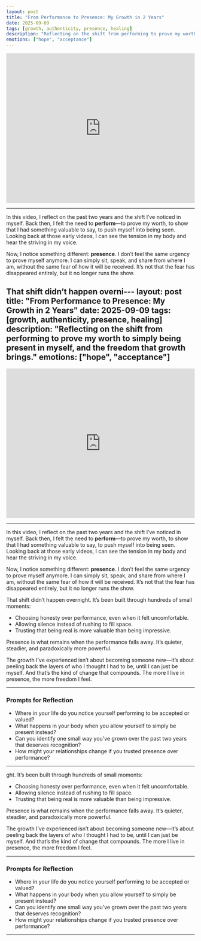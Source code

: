 ```yaml
---
layout: post
title: "From Performance to Presence: My Growth in 2 Years"
date: 2025-09-09
tags: [growth, authenticity, presence, healing]
description: "Reflecting on the shift from performing to prove my worth to simply being present in myself, and the freedom that growth brings."
emotions: ["hope", "acceptance"]
---
```


<iframe width="100%" height="400" src="https://www.youtube.com/embed/osp2tq-fOaQ" title="From Performance to Presence: My Growth in 2 Years" frameborder="0" allowfullscreen></iframe>

---

In this video, I reflect on the past two years and the shift I’ve noticed in myself. Back then, I felt the need to **perform**—to prove my worth, to show that I had something valuable to say, to push myself into being seen. Looking back at those early videos, I can see the tension in my body and hear the striving in my voice.  

Now, I notice something different: **presence**. I don’t feel the same urgency to prove myself anymore. I can simply sit, speak, and share from where I am, without the same fear of how it will be received. It’s not that the fear has disappeared entirely, but it no longer runs the show.  

That shift didn’t happen overni---
layout: post
title: "From Performance to Presence: My Growth in 2 Years"
date: 2025-09-09
tags: [growth, authenticity, presence, healing]
description: "Reflecting on the shift from performing to prove my worth to simply being present in myself, and the freedom that growth brings."
emotions: ["hope", "acceptance"]
---

<iframe width="100%" height="400" src="https://www.youtube.com/embed/osp2tq-fOaQ" title="From Performance to Presence: My Growth in 2 Years" frameborder="0" allowfullscreen></iframe>

---

In this video, I reflect on the past two years and the shift I’ve noticed in myself. Back then, I felt the need to **perform**—to prove my worth, to show that I had something valuable to say, to push myself into being seen. Looking back at those early videos, I can see the tension in my body and hear the striving in my voice.  

Now, I notice something different: **presence**. I don’t feel the same urgency to prove myself anymore. I can simply sit, speak, and share from where I am, without the same fear of how it will be received. It’s not that the fear has disappeared entirely, but it no longer runs the show.  

That shift didn’t happen overnight. It’s been built through hundreds of small moments:  
- Choosing honesty over performance, even when it felt uncomfortable.  
- Allowing silence instead of rushing to fill space.  
- Trusting that being real is more valuable than being impressive.  

Presence is what remains when the performance falls away. It’s quieter, steadier, and paradoxically more powerful.  

The growth I’ve experienced isn’t about becoming someone new—it’s about peeling back the layers of who I thought I had to be, until I can just be myself. And that’s the kind of change that compounds. The more I live in presence, the more freedom I feel.  

---

### Prompts for Reflection
- Where in your life do you notice yourself performing to be accepted or valued?  
- What happens in your body when you allow yourself to simply be present instead?  
- Can you identify one small way you’ve grown over the past two years that deserves recognition?  
- How might your relationships change if you trusted presence over performance?  

---
ght. It’s been built through hundreds of small moments:  
- Choosing honesty over performance, even when it felt uncomfortable.  
- Allowing silence instead of rushing to fill space.  
- Trusting that being real is more valuable than being impressive.  

Presence is what remains when the performance falls away. It’s quieter, steadier, and paradoxically more powerful.  

The growth I’ve experienced isn’t about becoming someone new—it’s about peeling back the layers of who I thought I had to be, until I can just be myself. And that’s the kind of change that compounds. The more I live in presence, the more freedom I feel.  

---

### Prompts for Reflection
- Where in your life do you notice yourself performing to be accepted or valued?  
- What happens in your body when you allow yourself to simply be present instead?  
- Can you identify one small way you’ve grown over the past two years that deserves recognition?  
- How might your relationships change if you trusted presence over performance?  

---
